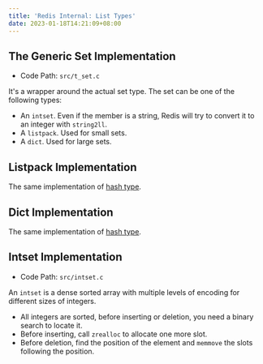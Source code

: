 ```yaml
---
title: 'Redis Internal: List Types'
date: 2023-01-18T14:21:09+08:00
---
```


## The Generic Set Implementation

- Code Path: `src/t_set.c`

It's a wrapper around the actual set type. The set can be one of the following types:

- An `intset`. Even if the member is a string, Redis will try to convert it to an integer with `string2ll`.
- A `listpack`. Used for small sets.
- A `dict`. Used for large sets.

## Listpack Implementation

The same implementation of [hash type](/posts/redis-hash/).

## Dict Implementation

The same implementation of [hash type](/posts/redis-hash/).

## Intset Implementation

- Code Path: `src/intset.c`

An `intset` is a dense sorted array with multiple levels of encoding for different sizes of integers.

- All integers are sorted, before inserting or deletion, you need a binary search to locate it.
- Before inserting, call `zrealloc` to allocate one more slot.
- Before deletion, find the position of the element and `memmove` the slots following the position.

